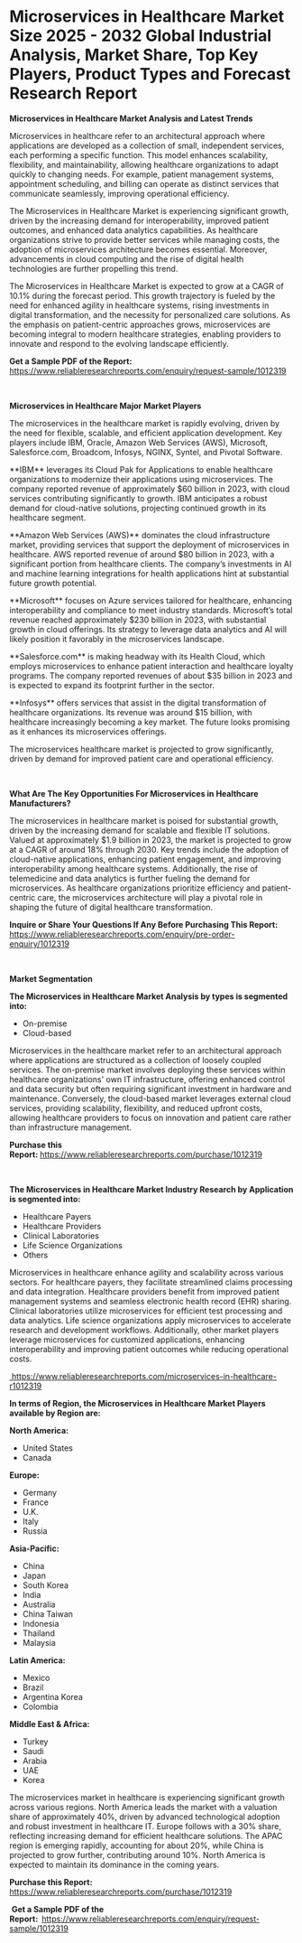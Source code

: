 <p><h1>Microservices in Healthcare Market Size 2025 - 2032 Global Industrial Analysis, Market Share, Top Key Players, Product Types and Forecast Research Report</h1></p><p><strong>Microservices in Healthcare Market Analysis and Latest Trends</strong></p>
<p><p>Microservices in healthcare refer to an architectural approach where applications are developed as a collection of small, independent services, each performing a specific function. This model enhances scalability, flexibility, and maintainability, allowing healthcare organizations to adapt quickly to changing needs. For example, patient management systems, appointment scheduling, and billing can operate as distinct services that communicate seamlessly, improving operational efficiency.</p><p>The Microservices in Healthcare Market is experiencing significant growth, driven by the increasing demand for interoperability, improved patient outcomes, and enhanced data analytics capabilities. As healthcare organizations strive to provide better services while managing costs, the adoption of microservices architecture becomes essential. Moreover, advancements in cloud computing and the rise of digital health technologies are further propelling this trend.</p><p>The Microservices in Healthcare Market is expected to grow at a CAGR of 10.1% during the forecast period. This growth trajectory is fueled by the need for enhanced agility in healthcare systems, rising investments in digital transformation, and the necessity for personalized care solutions. As the emphasis on patient-centric approaches grows, microservices are becoming integral to modern healthcare strategies, enabling providers to innovate and respond to the evolving landscape efficiently.</p></p>
<p><strong>Get a Sample PDF of the Report:&nbsp;</strong> <a href="https://www.reliableresearchreports.com/enquiry/request-sample/1012319?utm_campaign=32&utm_medium=2&utm_source=Github&utm_content=ia&utm_term=16042025&utm_id=microservices-in-healthcare">https://www.reliableresearchreports.com/enquiry/request-sample/1012319</a></p>
<p>&nbsp;</p>
<p><strong>Microservices in Healthcare Major Market Players</strong></p>
<p><p>The microservices in the healthcare market is rapidly evolving, driven by the need for flexible, scalable, and efficient application development. Key players include IBM, Oracle, Amazon Web Services (AWS), Microsoft, Salesforce.com, Broadcom, Infosys, NGINX, Syntel, and Pivotal Software.</p><p>**IBM** leverages its Cloud Pak for Applications to enable healthcare organizations to modernize their applications using microservices. The company reported revenue of approximately $60 billion in 2023, with cloud services contributing significantly to growth. IBM anticipates a robust demand for cloud-native solutions, projecting continued growth in its healthcare segment.</p><p>**Amazon Web Services (AWS)** dominates the cloud infrastructure market, providing services that support the deployment of microservices in healthcare. AWS reported revenue of around $80 billion in 2023, with a significant portion from healthcare clients. The company’s investments in AI and machine learning integrations for health applications hint at substantial future growth potential.</p><p>**Microsoft** focuses on Azure services tailored for healthcare, enhancing interoperability and compliance to meet industry standards. Microsoft’s total revenue reached approximately $230 billion in 2023, with substantial growth in cloud offerings. Its strategy to leverage data analytics and AI will likely position it favorably in the microservices landscape.</p><p>**Salesforce.com** is making headway with its Health Cloud, which employs microservices to enhance patient interaction and healthcare loyalty programs. The company reported revenues of about $35 billion in 2023 and is expected to expand its footprint further in the sector.</p><p>**Infosys** offers services that assist in the digital transformation of healthcare organizations. Its revenue was around $15 billion, with healthcare increasingly becoming a key market. The future looks promising as it enhances its microservices offerings.</p><p>The microservices healthcare market is projected to grow significantly, driven by demand for improved patient care and operational efficiency.</p></p>
<p>&nbsp;</p>
<p><strong>What Are The Key Opportunities For Microservices in Healthcare Manufacturers?</strong></p>
<p><p>The microservices in healthcare market is poised for substantial growth, driven by the increasing demand for scalable and flexible IT solutions. Valued at approximately $1.9 billion in 2023, the market is projected to grow at a CAGR of around 18% through 2030. Key trends include the adoption of cloud-native applications, enhancing patient engagement, and improving interoperability among healthcare systems. Additionally, the rise of telemedicine and data analytics is further fueling the demand for microservices. As healthcare organizations prioritize efficiency and patient-centric care, the microservices architecture will play a pivotal role in shaping the future of digital healthcare transformation.</p></p>
<p><strong>Inquire or Share Your Questions If Any Before Purchasing This Report:</strong> <a href="https://www.reliableresearchreports.com/enquiry/pre-order-enquiry/1012319?utm_campaign=32&utm_medium=2&utm_source=Github&utm_content=ia&utm_term=16042025&utm_id=microservices-in-healthcare">https://www.reliableresearchreports.com/enquiry/pre-order-enquiry/1012319</a></p>
<p>&nbsp;</p>
<p><strong>Market Segmentation</strong></p>
<p><strong>The Microservices in Healthcare Market Analysis by types is segmented into:</strong></p>
<p><ul><li>On-premise</li><li>Cloud-based</li></ul></p>
<p><p>Microservices in the healthcare market refer to an architectural approach where applications are structured as a collection of loosely coupled services. The on-premise market involves deploying these services within healthcare organizations' own IT infrastructure, offering enhanced control and data security but often requiring significant investment in hardware and maintenance. Conversely, the cloud-based market leverages external cloud services, providing scalability, flexibility, and reduced upfront costs, allowing healthcare providers to focus on innovation and patient care rather than infrastructure management.</p></p>
<p><strong>Purchase this Report:&nbsp;</strong><a href="https://www.reliableresearchreports.com/purchase/1012319?utm_campaign=32&utm_medium=2&utm_source=Github&utm_content=ia&utm_term=16042025&utm_id=microservices-in-healthcare">https://www.reliableresearchreports.com/purchase/1012319</a></p>
<p>&nbsp;</p>
<p><strong>The Microservices in Healthcare Market Industry Research by Application is segmented into:</strong></p>
<p><ul><li>Healthcare Payers</li><li>Healthcare Providers</li><li>Clinical Laboratories</li><li>Life Science Organizations</li><li>Others</li></ul></p>
<p><p>Microservices in healthcare enhance agility and scalability across various sectors. For healthcare payers, they facilitate streamlined claims processing and data integration. Healthcare providers benefit from improved patient management systems and seamless electronic health record (EHR) sharing. Clinical laboratories utilize microservices for efficient test processing and data analytics. Life science organizations apply microservices to accelerate research and development workflows. Additionally, other market players leverage microservices for customized applications, enhancing interoperability and improving patient outcomes while reducing operational costs.</p></p>
<p><a href="https://www.reliableresearchreports.com/microservices-in-healthcare-r1012319?utm_campaign=32&utm_medium=2&utm_source=Github&utm_content=ia&utm_term=16042025&utm_id=microservices-in-healthcare">&nbsp;https://www.reliableresearchreports.com/microservices-in-healthcare-r1012319</a></p>
<p><strong>In terms of Region, the Microservices in Healthcare Market Players available by Region are:</strong></p>
<p>
    <p> <strong> North America: </strong>
        <ul>
            <li>United States</li>
            <li>Canada</li>
        </ul>
        </p> 
    <p> <strong> Europe: </strong>
        <ul>
            <li>Germany</li>
            <li>France</li>
            <li>U.K.</li>
            <li>Italy</li>
            <li>Russia</li>
        </ul>
        </p> 
    <p> <strong> Asia-Pacific: </strong>
        <ul>
            <li>China</li>
            <li>Japan</li>
            <li>South Korea</li>
            <li>India</li>
            <li>Australia</li>
            <li>China Taiwan</li>
            <li>Indonesia</li>
            <li>Thailand</li>
            <li>Malaysia</li>
        </ul>
        </p> 
    <p> <strong> Latin America: </strong>
        <ul>
            <li>Mexico</li>
            <li>Brazil</li>
            <li>Argentina Korea</li>
            <li>Colombia</li>
        </ul>
        </p> 
    <p> <strong> Middle East & Africa: </strong>
        <ul>
            <li>Turkey</li>
            <li>Saudi</li>
            <li>Arabia</li>
            <li>UAE</li>
            <li>Korea</li>
        </ul>
    </p>
    </p>
<p><p>The microservices market in healthcare is experiencing significant growth across various regions. North America leads the market with a valuation share of approximately 40%, driven by advanced technological adoption and robust investment in healthcare IT. Europe follows with a 30% share, reflecting increasing demand for efficient healthcare solutions. The APAC region is emerging rapidly, accounting for about 20%, while China is projected to grow further, contributing around 10%. North America is expected to maintain its dominance in the coming years.</p></p>
<p><strong>Purchase this Report: </strong><a href="https://www.reliableresearchreports.com/purchase/1012319?utm_campaign=32&utm_medium=2&utm_source=Github&utm_content=ia&utm_term=16042025&utm_id=microservices-in-healthcare">https://www.reliableresearchreports.com/purchase/1012319</a></p>
<p>&nbsp;<strong>Get a Sample PDF of the Report:&nbsp;&nbsp;</strong><a href="https://www.reliableresearchreports.com/enquiry/request-sample/1012319?utm_campaign=32&utm_medium=2&utm_source=Github&utm_content=ia&utm_term=16042025&utm_id=microservices-in-healthcare">https://www.reliableresearchreports.com/enquiry/request-sample/1012319</a></p>
<p><strong></strong></p>
<p><p></p><p></p><p></p></p>